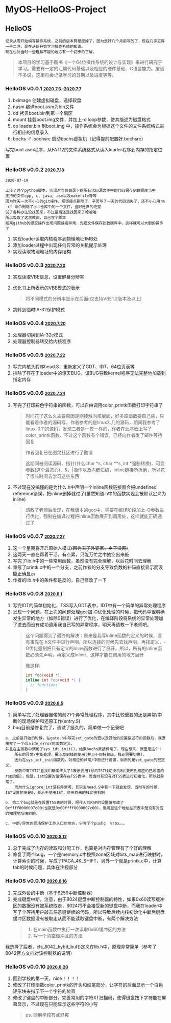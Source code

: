 # MyOS-HelloOS-Project
## HelloOS
	记录从零开始编写操作系统，之前的版本算是废掉了，因为是好几个月前写的了，现在几乎忘得一干二净，现在从新开始学习操作系统的知识。
	现在也对当时一些理解不能的地方有一个初步的了解。

>本项目的学习基于图书《一个64位操作系统的设计与实现》来进行研究于学习。需要有一定的汇编代码基础以及相应的硬件基础、C语言能力。废话不多说，这里将会记录学习的日期以及进度等等。

### HelloOS v0.0.1  <font size=2><u>2020.7.6~2020.7.7</u></font>
  1. bximage 创建虚拟磁盘，选择软盘
  2. nasm 编译boot.asm为bin文件
  3. dd 拷贝boot.bin到第一个扇区 
  4. mount 挂载boot.img文件，并加上-o loop参数，使其描述为磁盘格式
  5. cp loader.bin 到boot.img 中，操作系统会为根据这个文件的文件系统格式进行相应的信息录入
  6. bochs -f .bochsrc 启动bochs虚拟机（记得提前配置好.bochsrc）

写完boot.asm程序，从FAT12的文件系统格式从读入loader程序到内存的指定位置

### HelloOS v0.0.2 <font size=2><u>2020.7.18</u></font>
	2020-07-19

	上传了两个python脚本，实现对当前目录下的所有代码源文件中的代码保存到数据库当中
	支持的文件cpp, c, java, asm以及makefile等等
	因为昨天一次不小心的git操作，把链接点删除了，辛苦写了一天的代码消失了，还不小心用rm -rf 命令删除了git仓库中的一个文件，当时是真的绝望
	试了各种办法没找回来，不过最后还是找回来了哈哈哈
	所以吸取了这次教训，自己写个脚本
	如果github的提交操作出现问题或者异常，先把文件保存到数据库中，这样就可以大胆的操作了

1. 实现loader读取内核程序到物理地址1MB处
2. 添加loader过程中出现任何异常的关机提示处理 
3. 实现读取物理地址的内存结构

### HelloOS v0.0.3 <font size=2><u>2020.7.20</u></font>
1. 实现读取VBE信息，设置屏幕分辨率
2. 优化书上所表示的VBE模式的表示
	>将不同模式的分辨率显示在后面(仅支持VBE1.2版本及以上)

3. 跳转到临时IA-32保护模式

### HelloOS v0.0.4  <font size=2><u>2020.7.20</u></font>
1. 处理器切换到IA-32e模式
2. 处理器控制器转交给内核程序

### HelloOS v0.0.5  <font size=2><u>2020.7.22</u></font>
1. 写完内核头程序head.S，重新定义了GDT、IDT、64位页表等
2. 排除了存在于loader中的惊天BUG，该BUG导致kernel程序无法完整地加载到指定内存

### HelloOS v0.0.6  <font size=2><u>2020.7.24</u></font>
1. 写完了打印彩色字符串的函数，可以自由调用color_printk函数打印字符串了
	> 时间花了这么久主要原因是刚接触内核层面，好多库函数要自己些，只能看着作者的源码写，作者参考的是linux2.几的源码，期间我参考了linux-0.11的源码，发现二者是一模一样的，作者在此基础上写了color_printk函数，不过这个函数有个错误，已经向作者发了邮件等待回复
	>
	> 作者回复已在图灵社区进行了勘误
	>
	> 这期间被阅读源码、指针(什么char *s, char **s, int *强制转换)、可变参数(这个最恶心)、&、|操作以及内嵌汇编，inline链接所折磨，所以花了很长时间去学习这些东西
2. 不过现在没搞懂的是为什么.h中声明一个inline函数链接器会报undefined reference错误，把inline删掉就过了(虽然知道.h中的函数实现会被默认定义为inline)
	> 请教了老师后发现，在我版本的gcc中，需要在编译阶段加上-O参数进行优化，强制在编译过程把inline函数展开到调用处，这样就能正确通过了

### HelloOS v0.0.7  <font size=2><u>2020.7.27</u></font>
1. 这一个星期将开启原始人模式<del>(因为去了外婆家，乡下没网)<del> 
2. 这两天一直在帮着干活，有点累，只能万忙之中抽空出来敲
3. 写完了lib.h中的一些常用函数，虽然没有完全理解，以后花时间去理解
4. 重写了printk.c中的一个分支，之前作者的分支导致负数的补码直接显示而没能正确显示
5. 作者的lib.h中的条件都是反的，自己修改了一下

### HelloOS v0.0.8  <font size=2><u>2020.8.1</u></font>
1. 写完IDT的简单初始化，TSS写入GDT表中，IDT中有一个简单的异常处理程序
2. 发现一个问题，在上次的问题处理gcc加-O优化处理的时候，把代码中很明确发生异常的地方（如除0错误）进行了优化，在编译阶段将系统的异常处理加了进去而没有成功调用我自己写的异常程序，明天再请教一下老师吧。
	> 这个问题得到了最终的解决：原来是我写inline函数的定义的时候，没有事先在.h文件中进行声明，所以连接的时候先去找声明，再找定义，-O优化强制把只有定义的inine函数进行了展开。所以，所有的inline函数必须先声明，再定义成inline，这样才能在调用的地方展开
	>
	>像这样:
	> ```c
	> int foo(void *);
	> inline int foo(void *) {
	>	// functions
	> }
	>```

### HelloOS v0.0.9  <font size=2><u>2020.8.5</u></font>
1. 简单写完了处理器自带的前21个异常处理程序，其中比较重要的还是异常/中断的现场保护和还原工作(entry.S)
2. bug目前是修复完了，调试了挺久的，简单做一个记录吧
```
a. 之前最开始的时候，在gate.h中写完set_gate的宏以及其他的设置描述符的函数后，我直接写了一个divide_error的函数定义，
并且在主函数中调用了sys_idt_init()，结果bochs直接异常了，现在想来，原因是这个：
	所有的异常/中断处理，要涉及到栈的使用(并且不同特权级，栈还需要切换)。
	因为在sys_idt_init函数内，对相应的异常/中断进行设置，调用的是set_gate的宏定义，
	参数中有IST并且我们确实传入了1表示要用1号的IST栈切换机制(要用到相应的已设置的rsp的值)，但是，ist设置的值保存在TSS表中，而当时有没有对TSS表进行初始化，所以就异常了。
	而为什么ignore_int没有异常呢，其实去head.S中看一下就会发现，当时写的时候，IST设置的值是0，表示不使用IST，使用原来的栈切换机制

b. 第二个bug就是在设置TSS表的时候，把传入的RSP的设置值写成了0xffff8000007c00(也就是0x00ffff8000007c00)，很明显这个地址在页表中是没有对应的物理地址映射的。

c. 中断/异常的现场保护工作入口的地方，少写了个pushq	%rbx。。。
```
### HelloOS v0.0.10  <font size=2><u>2020.8.12</u></font>
1. 总于完成了内存的读取和分配工作，也算是对内存管理有了个好的理解
2. 修复了两个bug，一个是memory.c中按照zone区域对bits_map进行映射时，计算索引的时候，写成了PAGA_4K_SHIFT，另外一个就是printk.c中，计算tab的时候问题，具体在注视部分

### HelloOS v0.0.10  <font size=2><u>2020.8.16</u></font>
1. 完成外设的中断（基于8259中断控制器）
2. 完成键盘中断，注意，由于8024键盘中断控制器的特性，如果0x60读写缓冲区的数据没有被系统取走，8024将不会接受新的键盘中断，而我在loader中写了个等待用户敲击任意键继续的代码，所以导致后续内核初始化中断后键盘缓冲区数据没有被取走从而不能读取键盘中断，有两个解决方法
	> 1. 在main函数中执行一次读取0x60缓冲区的方法
	> 2. 写一个清空缓冲区的方法

我选择了后者，cls_8042_kybd_buf()定义在lib.h中，原理非常简单（参考了8042官方文档对该控制器的说明）
### HelloOS v0.0.10  <font size=2><u>2020.8.20</u></font>
1. 回到学校的第一天，nice！！！！
2. 修改了打印函数color_printk的开头和结尾部分，让字符的后面显示一个白色矩形块来指示下一个字符的位置
3. 修改了键盘的中断部分，完善常用的字符XT扫描码，使得键盘按下字符能在屏幕显示，不过现在只能显示这些字符的小写
	>ps. 回到学校有点舒爽
